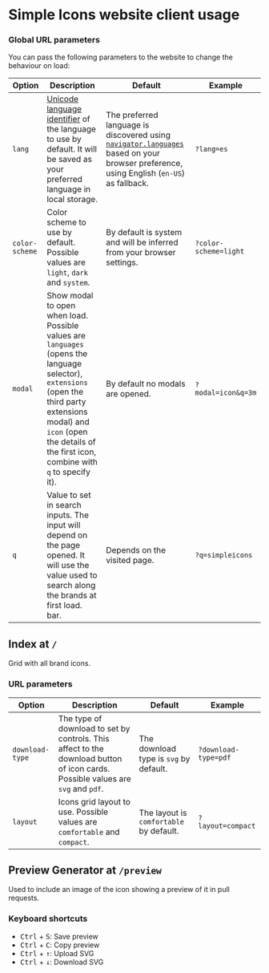 # Simple Icons website client usage

### Global URL parameters

You can pass the following parameters to the website to change the behaviour on load:

| Option         | Description                                                                                                                                                                                                                        | Default                                                                                                                                                                                                         | Example               |
| -------------- | ---------------------------------------------------------------------------------------------------------------------------------------------------------------------------------------------------------------------------------- | --------------------------------------------------------------------------------------------------------------------------------------------------------------------------------------------------------------- | --------------------- |
| `lang`         | [Unicode language identifier] of the language to use by default. It will be saved as your preferred language in local storage.                                                                                                     | The preferred language is discovered using [`navigator.languages`](https://developer.mozilla.org/en-US/docs/Web/API/Navigator/languages) based on your browser preference, using English (`en-US`) as fallback. | `?lang=es`            |
| `color-scheme` | Color scheme to use by default. Possible values are `light`, `dark` and `system`.                                                                                                                                                  | By default is system and will be inferred from your browser settings.                                                                                                                                           | `?color-scheme=light` |
| `modal`        | Show modal to open when load. Possible values are `languages` (opens the language selector), `extensions` (open the third party extensions modal) and `icon` (open the details of the first icon, combine with `q` to specify it). | By default no modals are opened.                                                                                                                                                                                | `?modal=icon&q=3m`    |
| `q`            | Value to set in search inputs. The input will depend on the page opened. It will use the value used to search along the brands at first load. bar.                                                                                 | Depends on the visited page.                                                                                                                                                                                    | `?q=simpleicons`      |

## Index at `/`

Grid with all brand icons.

### URL parameters

| Option          | Description                                                                                                                     | Default                                 | Example              |
| --------------- | ------------------------------------------------------------------------------------------------------------------------------- | --------------------------------------- | -------------------- |
| `download-type` | The type of download to set by controls. This affect to the download button of icon cards. Possible values are `svg` and `pdf`. | The download type is `svg` by default.  | `?download-type=pdf` |
| `layout`        | Icons grid layout to use. Possible values are `comfortable` and `compact`.                                                      | The layout is `comfortable` by default. | `?layout=compact`    |

[Unicode language identifier]: https://unicode.org/reports/tr35/tr35.html#Unicode_language_identifier

## Preview Generator at `/preview`

Used to include an image of the icon showing a preview of it in pull requests.

### Keyboard shortcuts

- <kbd>Ctrl</kbd> + <kbd>S</kbd>: Save preview
- <kbd>Ctrl</kbd> + <kbd>C</kbd>: Copy preview
- <kbd>Ctrl</kbd> + <kbd>↑</kbd>: Upload SVG
- <kbd>Ctrl</kbd> + <kbd>↓</kbd>: Download SVG
